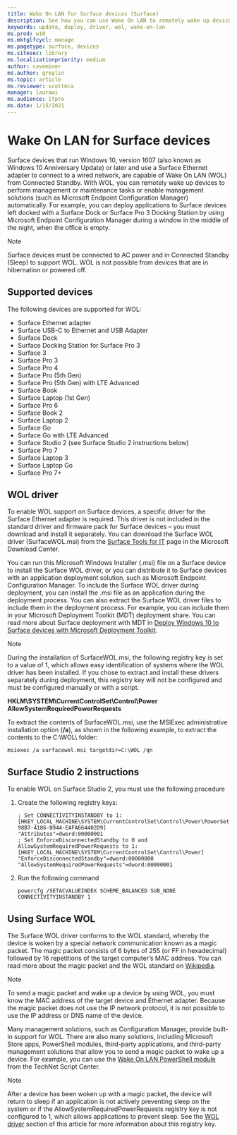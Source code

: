 ```yaml
---
title: Wake On LAN for Surface devices (Surface)
description: See how you can use Wake On LAN to remotely wake up devices to perform management or maintenance tasks, or to enable management solutions automatically – even if the devices are powered down.
keywords: update, deploy, driver, wol, wake-on-lan
ms.prod: w10
ms.mktglfcycl: manage
ms.pagetype: surface, devices
ms.sitesec: library
ms.localizationpriority: medium
author: coveminer
ms.author: greglin
ms.topic: article
ms.reviewer: scottmca
manager: laurawi
ms.audience: itpro
ms.date: 1/15/2021
---
```


# Wake On LAN for Surface devices

Surface devices that run Windows 10, version 1607 (also known as Windows 10 Anniversary Update) or later and use a Surface Ethernet adapter to connect to a wired network, are capable of Wake On LAN (WOL) from Connected Standby. With WOL, you can remotely wake up devices to perform management or maintenance tasks or enable management solutions (such as Microsoft Endpoint Configuration Manager) automatically. For example, you can deploy applications to Surface devices left docked with a Surface Dock or Surface Pro 3 Docking Station by using Microsoft Endpoint Configuration Manager during a window in the middle of the night, when the office is empty.

>[!NOTE]
>Surface devices must be connected to AC power and in Connected Standby (Sleep) to support WOL. WOL is not possible from devices that are in hibernation or powered off.

## Supported devices

The following devices are supported for WOL:

* Surface Ethernet adapter
* Surface USB-C to Ethernet and USB Adapter
* Surface Dock
* Surface Docking Station for Surface Pro 3
* Surface 3
* Surface Pro 3
* Surface Pro 4
* Surface Pro (5th Gen)
* Surface Pro (5th Gen) with LTE Advanced
* Surface Book
* Surface Laptop (1st Gen)
* Surface Pro 6
* Surface Book 2
* Surface Laptop 2
* Surface Go
* Surface Go with LTE Advanced
* Surface Studio 2 (see Surface Studio 2 instructions below)
* Surface Pro 7
* Surface Laptop 3
* Surface Laptop Go
* Surface Pro 7+

## WOL driver

To enable WOL support on Surface devices, a specific driver for the Surface Ethernet adapter is required. This driver is not included in the standard driver and firmware pack for Surface devices – you must download and install it separately. You can download the Surface WOL driver (SurfaceWOL.msi) from the [Surface Tools for IT](https://www.microsoft.com/download/details.aspx?id=46703) page in the Microsoft Download Center.

You can run this Microsoft Windows Installer (.msi) file on a Surface device to install the Surface WOL driver, or you can distribute it to Surface devices with an application deployment solution, such as Microsoft Endpoint Configuration Manager. To include the Surface WOL driver during deployment, you can install the .msi file as an application during the deployment process. You can also extract the Surface WOL driver files to include them in the deployment process. For example, you can include them in your Microsoft Deployment Toolkit (MDT) deployment share. You can read more about Surface deployment with MDT in [Deploy Windows 10 to Surface devices with Microsoft Deployment Toolkit](https://technet.microsoft.com/itpro/surface/deploy-windows-10-to-surface-devices-with-mdt).

> [!NOTE]
> During the installation of SurfaceWOL.msi, the following registry key is set to a value of 1, which allows easy identification of systems where the WOL driver has been installed. If you chose to extract and install these drivers separately during deployment, this registry key will not be configured and must be configured manually or with a script.
> 
> **HKLM\SYSTEM\CurrentControlSet\Control\Power AllowSystemRequiredPowerRequests** 

To extract the contents of SurfaceWOL.msi, use the MSIExec administrative installation option (**/a**), as shown in the following example, to extract the contents to the C:\WOL\ folder:

   `msiexec /a surfacewol.msi targetdir=C:\WOL /qn`

## Surface Studio 2 instructions

To enable WOL on Surface Studio 2, you must use the following procedure

1. Create the following registry keys:

   ```console
   ; Set CONNECTIVITYINSTANDBY to 1:
   [HKEY_LOCAL_MACHINE\SYSTEM\CurrentControlSet\Control\Power\PowerSettings\F15576E8-98B7-4186-B944-EAFA664402D9]
   "Attributes"=dword:00000001
   ; Set EnforceDisconnectedStandby to 0 and AllowSystemRequiredPowerRequests to 1:
   [HKEY_LOCAL_MACHINE\SYSTEM\CurrentControlSet\Control\Power]
   "EnforceDisconnectedStandby"=dword:00000000
   "AllowSystemRequiredPowerRequests"=dword:00000001
   ```

2. Run the following command

    ```powercfg /SETACVALUEINDEX SCHEME_BALANCED SUB_NONE CONNECTIVITYINSTANDBY 1```

## Using Surface WOL

The Surface WOL driver conforms to the WOL standard, whereby the device is woken by a special network communication known as a magic packet. The magic packet consists of 6 bytes of 255 (or FF in hexadecimal) followed by 16 repetitions of the target computer’s MAC address. You can read more about the magic packet and the WOL standard on [Wikipedia](https://wikipedia.org/wiki/Wake-on-LAN#Magic_packet).

>[!NOTE]
>To send a magic packet and wake up a device by using WOL, you must know the MAC address of the target device and Ethernet adapter. Because the magic packet does not use the IP network protocol, it is not possible to use the IP address or DNS name of the device.

Many management solutions, such as Configuration Manager, provide built-in support for WOL. There are also many solutions, including Microsoft Store apps, PowerShell modules, third-party applications, and third-party management solutions that allow you to send a magic packet to wake up a device. For example, you can use the [Wake On LAN PowerShell module](https://gallery.technet.microsoft.com/scriptcenter/Wake-On-Lan-815424c4) from the TechNet Script Center. 

>[!NOTE]
>After a device has been woken up with a magic packet, the device will return to sleep if an application is not actively preventing sleep on the system or if the AllowSystemRequiredPowerRequests registry key is not configured to 1, which allows applications to prevent sleep. See the [WOL driver](#wol-driver) section of this article for more information about this registry key.
